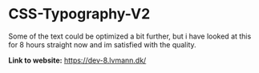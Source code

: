 # CSS-Typography-V2

Some of the text could be optimized a bit further, 
but i have looked at this for 8 hours straight now and im satisfied with the quality.

**Link to website:** https://dev-8.lvmann.dk/
